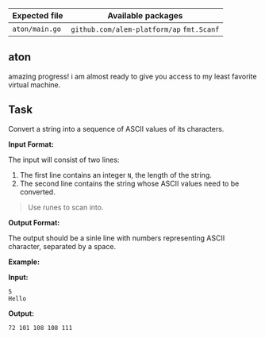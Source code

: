 | Expected file  | Available packages                        |
| -------------- | ----------------------------------------- |
| `aton/main.go` | `github.com/alem-platform/ap` `fmt.Scanf` |

## aton

<p data-story-username="a-J-nx"> amazing progress! i am almost ready to give you access to my least favorite virtual machine.</p>

## Task

Convert a string into a sequence of ASCII values of its characters.

**Input Format:**

The input will consist of two lines:
1. The first line contains an integer `N`, the length of the string.
2. The second line contains the string whose ASCII values need to be converted.

> Use runes to scan into.

**Output Format:**

The output should be a sinle line with numbers representing ASCII character, separated by a space.

**Example:**

**Input:**
```
5
Hello
```

**Output:**
```
72 101 108 108 111
```

